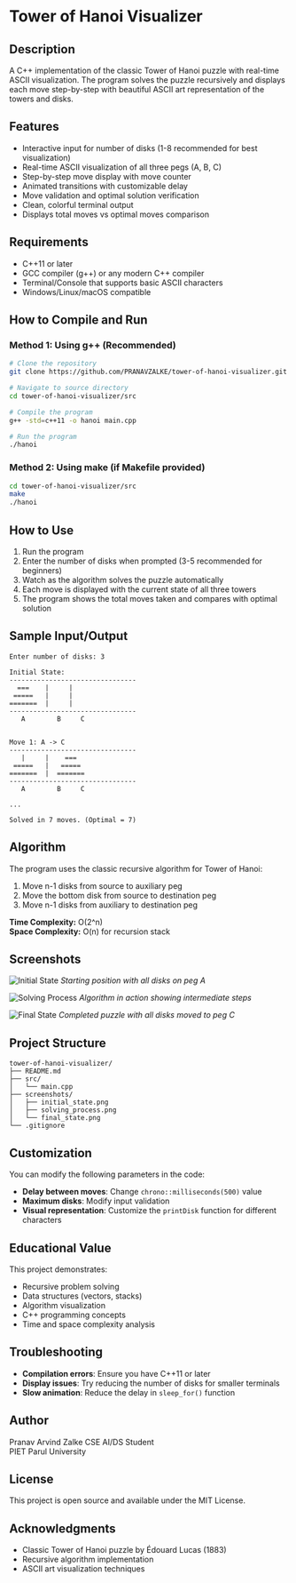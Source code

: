 # Tower of Hanoi Visualizer

## Description
A C++ implementation of the classic Tower of Hanoi puzzle with real-time ASCII visualization. The program solves the puzzle recursively and displays each move step-by-step with beautiful ASCII art representation of the towers and disks.

## Features
- Interactive input for number of disks (1-8 recommended for best visualization)
- Real-time ASCII visualization of all three pegs (A, B, C)
- Step-by-step move display with move counter
- Animated transitions with customizable delay
- Move validation and optimal solution verification
- Clean, colorful terminal output
- Displays total moves vs optimal moves comparison

## Requirements
- C++11 or later
- GCC compiler (g++) or any modern C++ compiler
- Terminal/Console that supports basic ASCII characters
- Windows/Linux/macOS compatible

## How to Compile and Run

### Method 1: Using g++ (Recommended)
```bash
# Clone the repository
git clone https://github.com/PRANAVZALKE/tower-of-hanoi-visualizer.git

# Navigate to source directory
cd tower-of-hanoi-visualizer/src

# Compile the program
g++ -std=c++11 -o hanoi main.cpp

# Run the program
./hanoi
```

### Method 2: Using make (if Makefile provided)
```bash
cd tower-of-hanoi-visualizer/src
make
./hanoi
```

## How to Use
1. Run the program
2. Enter the number of disks when prompted (3-5 recommended for beginners)
3. Watch as the algorithm solves the puzzle automatically
4. Each move is displayed with the current state of all three towers
5. The program shows the total moves taken and compares with optimal solution

## Sample Input/Output
```
Enter number of disks: 3

Initial State:
--------------------------------
  ===    |     |  
 =====   |     |  
=======  |     |  
--------------------------------
   A        B     C   


Move 1: A -> C
--------------------------------
   |     |    ===
 =====   |   =====
=======  |  =======
--------------------------------
   A        B     C   

...

Solved in 7 moves. (Optimal = 7)
```

## Algorithm
The program uses the classic recursive algorithm for Tower of Hanoi:
1. Move n-1 disks from source to auxiliary peg
2. Move the bottom disk from source to destination peg
3. Move n-1 disks from auxiliary to destination peg

**Time Complexity:** O(2^n)  
**Space Complexity:** O(n) for recursion stack

## Screenshots
![Initial State](screenshots/initial_state.png)
*Starting position with all disks on peg A*

![Solving Process](screenshots/solving_process.png)
*Algorithm in action showing intermediate steps*

![Final State](screenshots/final_state.png)
*Completed puzzle with all disks moved to peg C*

## Project Structure
```
tower-of-hanoi-visualizer/
├── README.md
├── src/
│   └── main.cpp
├── screenshots/
│   ├── initial_state.png
│   ├── solving_process.png
│   └── final_state.png
└── .gitignore
```

## Customization
You can modify the following parameters in the code:
- **Delay between moves**: Change `chrono::milliseconds(500)` value
- **Maximum disks**: Modify input validation
- **Visual representation**: Customize the `printDisk` function for different characters

## Educational Value
This project demonstrates:
- Recursive problem solving
- Data structures (vectors, stacks)
- Algorithm visualization
- C++ programming concepts
- Time and space complexity analysis

## Troubleshooting
- **Compilation errors**: Ensure you have C++11 or later
- **Display issues**: Try reducing the number of disks for smaller terminals
- **Slow animation**: Reduce the delay in `sleep_for()` function

## Author
Pranav Arvind Zalke
CSE AI/DS Student  
PIET
Parul University

## License
This project is open source and available under the MIT License.

## Acknowledgments
- Classic Tower of Hanoi puzzle by Édouard Lucas (1883)
- Recursive algorithm implementation
- ASCII art visualization techniques
